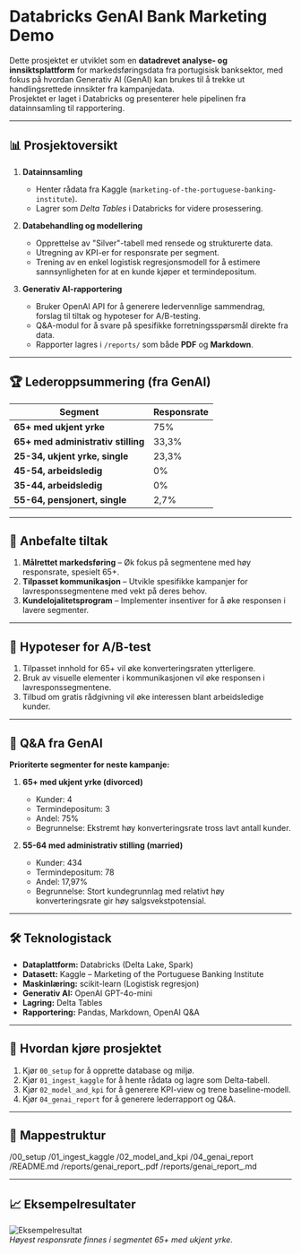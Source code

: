 # Databricks GenAI Bank Marketing Demo

Dette prosjektet er utviklet som en **datadrevet analyse- og innsiktsplattform** for markedsføringsdata fra portugisisk banksektor, med fokus på hvordan Generativ AI (GenAI) kan brukes til å trekke ut handlingsrettede innsikter fra kampanjedata.  
Prosjektet er laget i Databricks og presenterer hele pipelinen fra datainnsamling til rapportering.

---

## 📊 Prosjektoversikt
1. **Datainnsamling**  
   - Henter rådata fra Kaggle (`marketing-of-the-portuguese-banking-institute`).
   - Lagrer som *Delta Tables* i Databricks for videre prosessering.

2. **Databehandling og modellering**  
   - Opprettelse av "Silver"-tabell med rensede og strukturerte data.
   - Utregning av KPI-er for responsrate per segment.
   - Trening av en enkel logistisk regresjonsmodell for å estimere sannsynligheten for at en kunde kjøper et termindepositum.

3. **Generativ AI-rapportering**  
   - Bruker OpenAI API for å generere ledervennlige sammendrag, forslag til tiltak og hypoteser for A/B-testing.
   - Q&A-modul for å svare på spesifikke forretningsspørsmål direkte fra data.
   - Rapporter lagres i `/reports/` som både **PDF** og **Markdown**.

---

## 🏆 Lederoppsummering (fra GenAI)

| Segment | Responsrate |
|---------|-------------|
| **65+ med ukjent yrke** | 75% |
| **65+ med administrativ stilling** | 33,3% |
| **25-34, ukjent yrke, single** | 23,3% |
| **45-54, arbeidsledig** | 0% |
| **35-44, arbeidsledig** | 0% |
| **55-64, pensjonert, single** | 2,7% |

---

## 🎯 Anbefalte tiltak
1. **Målrettet markedsføring** – Øk fokus på segmentene med høy responsrate, spesielt 65+.
2. **Tilpasset kommunikasjon** – Utvikle spesifikke kampanjer for lavresponssegmentene med vekt på deres behov.
3. **Kundelojalitetsprogram** – Implementer insentiver for å øke responsen i lavere segmenter.

---

## 🧪 Hypoteser for A/B-test
1. Tilpasset innhold for 65+ vil øke konverteringsraten ytterligere.
2. Bruk av visuelle elementer i kommunikasjonen vil øke responsen i lavresponssegmentene.
3. Tilbud om gratis rådgivning vil øke interessen blant arbeidsledige kunder.

---

## 📌 Q&A fra GenAI
**Prioriterte segmenter for neste kampanje:**

1. **65+ med ukjent yrke (divorced)**  
   - Kunder: 4  
   - Termindepositum: 3  
   - Andel: 75%  
   - Begrunnelse: Ekstremt høy konverteringsrate tross lavt antall kunder.

2. **55-64 med administrativ stilling (married)**  
   - Kunder: 434  
   - Termindepositum: 78  
   - Andel: 17,97%  
   - Begrunnelse: Stort kundegrunnlag med relativt høy konverteringsrate gir høy salgsvekstpotensial.

---

## 🛠 Teknologistack
- **Dataplattform:** Databricks (Delta Lake, Spark)
- **Datasett:** Kaggle – Marketing of the Portuguese Banking Institute
- **Maskinlæring:** scikit-learn (Logistisk regresjon)
- **Generativ AI:** OpenAI GPT-4o-mini
- **Lagring:** Delta Tables
- **Rapportering:** Pandas, Markdown, OpenAI Q&A

---

## 🚀 Hvordan kjøre prosjektet
1. Kjør `00_setup` for å opprette database og miljø.
2. Kjør `01_ingest_kaggle` for å hente rådata og lagre som Delta-tabell.
3. Kjør `02_model_and_kpi` for å generere KPI-view og trene baseline-modell.
4. Kjør `04_genai_report` for å generere lederrapport og Q&A.

---

## 📂 Mappestruktur
/00_setup
/01_ingest_kaggle
/02_model_and_kpi
/04_genai_report
/README.md
/reports/genai_report_.pdf
/reports/genai_report_.md

---

## 📈 Eksempelresultater
![Eksempelresultat](docs/example_kpi_chart.png)  
*Høyest responsrate finnes i segmentet 65+ med ukjent yrke.*
